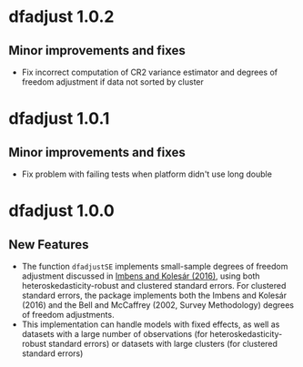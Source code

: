 # dfadjust 1.0.2

## Minor improvements and fixes

- Fix incorrect computation of CR2 variance estimator and degrees of freedom
  adjustment if data not sorted by cluster

# dfadjust 1.0.1

## Minor improvements and fixes

- Fix problem with failing tests when platform didn't use long double

# dfadjust 1.0.0

## New Features

- The function `dfadjustSE` implements small-sample degrees of freedom
  adjustment discussed in [Imbens and Kolesár
  (2016)](https://www.doi.org/10.1162/REST_a_00552), using
  both heteroskedasticity-robust and clustered standard errors. For clustered
  standard errors, the package implements both the Imbens and Kolesár (2016) and
  the Bell and McCaffrey (2002, Survey Methodology) degrees of freedom
  adjustments.
- This implementation can handle models with fixed effects, as well as datasets
  with a large number of observations (for heteroskedasticity-robust standard
  errors) or datasets with large clusters (for clustered standard errors)
